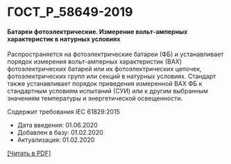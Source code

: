 # ГОСТ_Р_58649-2019

#### Батареи фотоэлектрические. Измерение вольт-амперных характеристик в натурных условиях

Распространяется на фотоэлектрические батареи (ФБ) и устанавливает порядок измерения вольт-амперных характеристик (ВАХ) фотоэлектрических батарей или их фотоэлектрических цепочек, фотоэлектрических групп или секций в натурных условиях. Стандарт также устанавливает порядок приведения измеренной ВАХ ФБ к стандартным условиям испытаний (СУИ) или к другим выбранным значениям температуры и энергетической освещенности.

Содержит требования IEC 61829:2015

- Дата введения: 01.06.2020
- Добавлен в базу: 01.02.2020
- Актуализация: 01.02.2020

<a onclick="openFileCallback('https://standartgost.ru/g/ГОСТ_Р_58649-2019.pdf', 'ГОСТ_Р_58649-2019.pdf');" href="#">[Читать в PDF]</a>